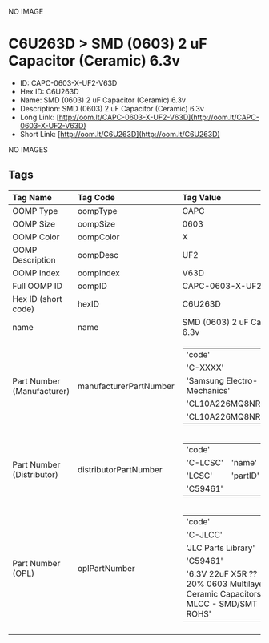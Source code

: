 


  
NO IMAGE  
# C6U263D > SMD (0603) 2 uF Capacitor (Ceramic) 6.3v

- ID: CAPC-0603-X-UF2-V63D
- Hex ID: C6U263D
- Name: SMD (0603) 2 uF Capacitor (Ceramic) 6.3v
- Description: SMD (0603) 2 uF Capacitor (Ceramic) 6.3v
- Long Link: [http://oom.lt/CAPC-0603-X-UF2-V63D](http://oom.lt/CAPC-0603-X-UF2-V63D)
- Short Link: [http://oom.lt/C6U263D](http://oom.lt/C6U263D)
  
NO IMAGES  
## Tags
  

|Tag Name|Tag Code|Tag Value|
| :--- | :--- | :--- |
|OOMP Type|oompType|CAPC|
|OOMP Size|oompSize|0603|
|OOMP Color|oompColor|X|
|OOMP Description|oompDesc|UF2|
|OOMP Index|oompIndex|V63D|
|Full OOMP ID|oompID|CAPC-0603-X-UF2-V63D|
|Hex ID (short code)|hexID|C6U263D|
|name|name|SMD (0603) 2 uF Capacitor (Ceramic) 6.3v|
|Part Number (Manufacturer)|manufacturerPartNumber|<table><tr><td>'code'</td></tr><tr><td> 'C-XXXX'</td><td> 'name'</td></tr><tr><td> 'Samsung Electro-Mechanics'</td><td> 'partID'</td></tr><tr><td> 'CL10A226MQ8NRNC'</td><td> 'partName'</td></tr><tr><td> 'CL10A226MQ8NRNC'</td></tr></table>|
|Part Number (Distributor)|distributorPartNumber|<table><tr><td>'code'</td></tr><tr><td> 'C-LCSC'</td><td> 'name'</td></tr><tr><td> 'LCSC'</td><td> 'partID'</td></tr><tr><td> 'C59461'</td></tr></table>|
|Part Number (OPL)|oplPartNumber|<table><tr><td>'code'</td></tr><tr><td> 'C-JLCC'</td><td> 'name'</td></tr><tr><td> 'JLC Parts Library'</td><td> 'partID'</td></tr><tr><td> 'C59461'</td><td> 'partName'</td></tr><tr><td> '6.3V 22uF X5R ??20% 0603  Multilayer Ceramic Capacitors MLCC - SMD/SMT ROHS'</td></tr></table>|
||||
